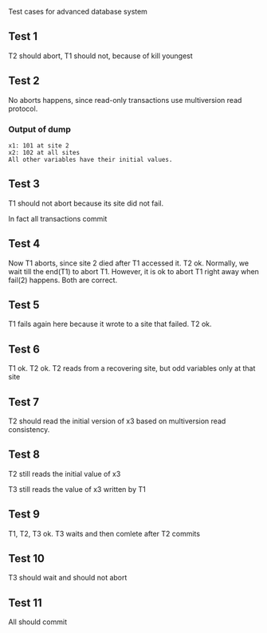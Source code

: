 Test cases for advanced database system

Test 1
-----
T2 should abort, T1 should not, because of kill youngest

Test 2
-----
No aborts happens, since read-only transactions use
multiversion read protocol.

### Output of dump
```
x1: 101 at site 2
x2: 102 at all sites
All other variables have their initial values.
```

Test 3
-----
T1 should not abort because its site did not fail.

In fact all transactions commit

Test 4
-----
Now T1 aborts, since site 2 died after T1 accessed it. T2 ok.
Normally, we wait till the end(T1) to abort T1.
However, it is ok to abort T1 right away when fail(2) happens. 
Both are correct.

Test 5
-----
T1 fails again here because it wrote to a site that failed. T2 ok.

Test 6
-----
T1 ok. T2 ok. T2 reads from a recovering site, but odd variables only at that site

Test 7
-----
T2 should read the initial version of x3 based on multiversion read consistency.

Test 8
-----
T2 still reads the initial value of x3

T3 still reads the value of x3 written by T1

Test 9
-----
T1, T2, T3 ok. T3 waits and then comlete after T2 commits 

Test 10
-----
T3 should wait and should not abort

Test 11
-----
All should commit













